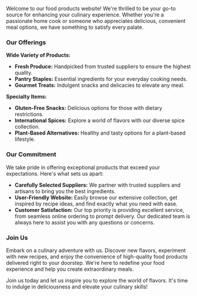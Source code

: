 Welcome to our food products website! We're thrilled to be your go-to source for enhancing your culinary experience. Whether you're a passionate home cook or someone who appreciates delicious, convenient meal options, we have something to satisfy every palate.

### Our Offerings

**Wide Variety of Products:**
- **Fresh Produce:** Handpicked from trusted suppliers to ensure the highest quality.
- **Pantry Staples:** Essential ingredients for your everyday cooking needs.
- **Gourmet Treats:** Indulgent snacks and delicacies to elevate any meal.

**Specialty Items:**
- **Gluten-Free Snacks:** Delicious options for those with dietary restrictions.
- **International Spices:** Explore a world of flavors with our diverse spice collection.
- **Plant-Based Alternatives:** Healthy and tasty options for a plant-based lifestyle.

### Our Commitment

We take pride in offering exceptional products that exceed your expectations. Here's what sets us apart:

- **Carefully Selected Suppliers:** We partner with trusted suppliers and artisans to bring you the best ingredients.
- **User-Friendly Website:** Easily browse our extensive collection, get inspired by recipe ideas, and find exactly what you need with ease.
- **Customer Satisfaction:** Our top priority is providing excellent service, from seamless online ordering to prompt delivery. Our dedicated team is always here to assist you with any questions or concerns.

### Join Us

Embark on a culinary adventure with us. Discover new flavors, experiment with new recipes, and enjoy the convenience of high-quality food products delivered right to your doorstep. We're here to redefine your food experience and help you create extraordinary meals.

Join us today and let us inspire you to explore the world of flavors. It's time to indulge in deliciousness and elevate your culinary skills!

